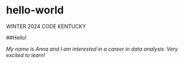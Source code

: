 # hello-world
WINTER 2024 CODE KENTUCKY

##Hello!

_My name is Anna and I am interested in a career in data analysis. 
Very excited to learn!_
